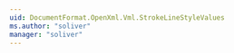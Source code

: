 ```yaml
---
uid: DocumentFormat.OpenXml.Vml.StrokeLineStyleValues
ms.author: "soliver"
manager: "soliver"
---
```

